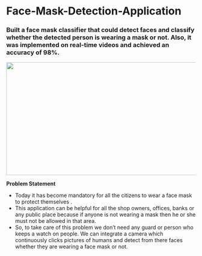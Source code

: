 # Face-Mask-Detection-Application

###  Built a face mask classifier that could detect faces and classify whether the detected person is wearing a mask or not. Also, it was implemented on real-time videos and achieved an accuracy of 98%. 


<!--  https://user-images.githubusercontent.com/97047991/175241748-562d5a6e-4b7b-471f-95e4-ea38a43e5b35.mp4 -->
 
<img src="https://user-images.githubusercontent.com/97047991/175241748-562d5a6e-4b7b-471f-95e4-ea38a43e5b35.mp4" width="1000" height=300>





**Problem Statement**
- Today it has become mandatory for all the citizens to wear a face mask to protect themselves . 
- This application can be helpful for all the shop owners, offices, banks or any public place because if anyone is not wearing a mask then he or she must not be allowed in that area. 
- So, to take care of this problem we don’t need any guard or person who keeps a watch on people. We can integrate a camera which continuously clicks pictures of humans and detect from there faces whether they are wearing a face mask or not.


